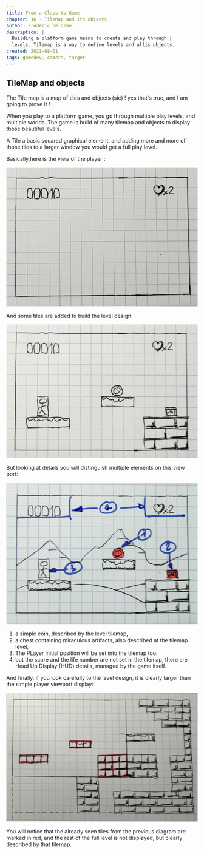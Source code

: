 ```yaml
---
title: From a Class to Game
chapter: 16 - TileMap and its objects
author: Frédéric Delorme
description: |
  Building a platform game means to create and play through |
  levels. Tilemap is a way to define levels and allis objects.
created: 2021-08-01
tags: gamedev, camera, target
---
```


## TileMap and objects

The Tile map is a map of tiles and objects (sic) !
yes that's true, and I am going to prove it !

When you play to a platform game, you go through multiple play levels, and multiple worlds.
The game is build of many tilemap and objects to display those beautiful levels.

A Tile a basic squared graphical element, and adding more and more of those tiles to a larger window
you would get a full play level. 

Basically,here is the view of the player :

![The player viewport](../images/tilemap-diagram-1.jpg "ThePLayer viewport")

And some tiles are added to build the level design:

![Some Tiles in the design](../images/tilemap-diagram-2.jpg "Some Tiles in the design")

But looking at details you will distinguish multiple elements on this view port:

![Tile and Objects](../images/tilemap-diagram-3.jpg "Tiles and Objects")

1. a simple coin, described by the level tilemap,
2. a chest containing miraculous artifacts, also described at the tilemap level,
3. The PLayer initial position will be set into the tilemap too.
4. but the score and the life number are not set in the tilemap, there are Head Up Display (HUD) details, managed by the game itself.

And finally, if you look carefully to the level design, it is clearly larger than the simple player viewport display:

![Full level design](../images/tilemap-diagram-4.jpg "Full level design")

You will notice that the already seen tiles from the previous diagram are marked in red,
and the rest of the full level is not displayed, but clearly described by that tilemap.
